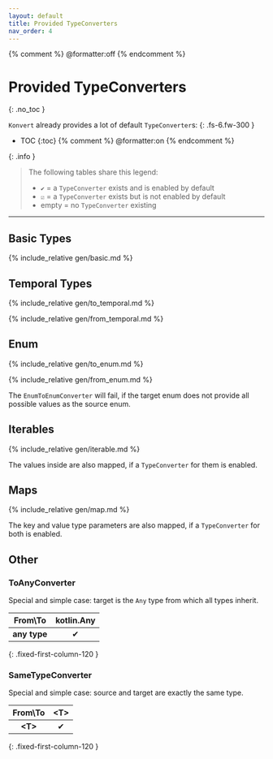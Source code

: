 ```yaml
---
layout: default
title: Provided TypeConverters
nav_order: 4
---
```


{% comment %} @formatter:off {% endcomment %}
# Provided TypeConverters
{: .no_toc }

`Konvert` already provides a lot of default `TypeConverter`s:
{: .fs-6.fw-300 }

- TOC
{:toc}
{% comment %} @formatter:on {% endcomment %}

{: .info }
> The following tables share this legend:
>
> * `✔` = a `TypeConverter` exists and is enabled by default
> * `☑` = a `TypeConverter` exists but is not enabled by default
> * empty = no `TypeConverter` existing

---

## Basic Types

{% include_relative gen/basic.md %}

## Temporal Types

{% include_relative gen/to_temporal.md %}

{% include_relative gen/from_temporal.md %}

## Enum

{% include_relative gen/to_enum.md %}

{% include_relative gen/from_enum.md %}

The `EnumToEnumConverter` will fail, if the target enum does not provide all possible values as the source enum.

## Iterables

{% include_relative gen/iterable.md %}

The values inside are also mapped, if a `TypeConverter` for them is enabled.

## Maps

{% include_relative gen/map.md %}

The key and value type parameters are also mapped, if a `TypeConverter` for both is enabled.

## Other

### ToAnyConverter

Special and simple case: target is the `Any` type from which all types inherit.

|   From\To    | kotlin.Any |
|:------------:|:----------:|
| **any type** |     ✔      |
{: .fixed-first-column-120 }

### SameTypeConverter

Special and simple case: source and target are exactly the same type.

|  From\To   | &lt;T> |
|:----------:|:------:|
| **&lt;T>** |   ✔    |
{: .fixed-first-column-120 }
